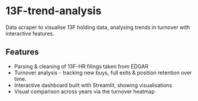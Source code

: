 # 13F-trend-analysis
Data scraper to visualise 13F holding data, analysing trends in turnover with interactive features.

## Features 
- Parsing & cleaning of 13F-HR filings taken from EDGAR 
- Turnover analysis - tracking new buys, full exits & position retention over time.
- Interactive dashboard built with Streamlit, showing visualisations
- Visual comparison across years via the turnover heatmap

## 


